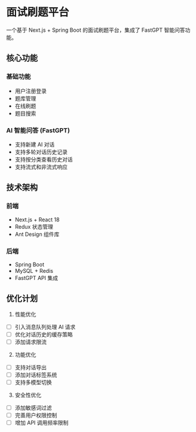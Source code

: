 # 面试刷题平台

一个基于 Next.js + Spring Boot 的面试刷题平台，集成了 FastGPT 智能问答功能。

## 核心功能

### 基础功能
- 用户注册登录
- 题库管理
- 在线刷题
- 题目搜索

### AI 智能问答 (FastGPT)
- 支持新建 AI 对话
- 支持多轮对话历史记录
- 支持按分类查看历史对话
- 支持流式和非流式响应

## 技术架构

### 前端
- Next.js + React 18
- Redux 状态管理
- Ant Design 组件库

### 后端
- Spring Boot
- MySQL + Redis
- FastGPT API 集成

## 优化计划

1. 性能优化
- [ ] 引入消息队列处理 AI 请求
- [ ] 优化对话历史的缓存策略
- [ ] 添加请求限流

2. 功能优化  
- [ ] 支持对话导出
- [ ] 添加对话标签系统
- [ ] 支持多模型切换

3. 安全性优化
- [ ] 添加敏感词过滤
- [ ] 完善用户权限控制
- [ ] 增加 API 调用频率限制